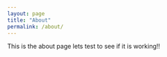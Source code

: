 ```yaml
---
layout: page
title: "About"
permalink: /about/
---
```


This is the about page lets test to see if it is working!!
